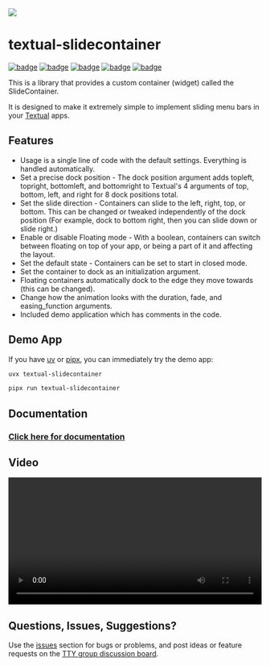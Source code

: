 <picture class="only-github">
  <source media="(prefers-color-scheme: dark)" srcset="https://edward-jazzhands.github.io/assets/textual-slidecontainer/banner-dark-theme.png">
  <source media="(prefers-color-scheme: light)" srcset="https://edward-jazzhands.github.io/assets/textual-slidecontainer/banner-light-theme.png">  
  <img src="https://edward-jazzhands.github.io/assets/textual-slidecontainer/banner-light-theme.png">
</picture>

<!-- MKDOCS-START
![banner](https://edward-jazzhands.github.io/assets/textual-slidecontainer/banner-light-theme.png#only-light)
![banner](https://edward-jazzhands.github.io/assets/textual-slidecontainer/banner-dark-theme.png#only-dark)
MKDOCS-END -->

# textual-slidecontainer

[![badge](https://img.shields.io/pypi/v/textual-slidecontainer)](https://pypi.org/project/textual-slidecontainer/)
[![badge](https://img.shields.io/github/v/release/edward-jazzhands/textual-slidecontainer)](https://github.com/edward-jazzhands/textual-slidecontainer/releases/latest)
[![badge](https://img.shields.io/badge/Requires_Python->=3.9-blue&logo=python)](https://python.org)
[![badge](https://img.shields.io/badge/Strictly_Typed-MyPy_&_Pyright-blue&logo=python)](https://mypy-lang.org/)
[![badge](https://img.shields.io/badge/license-MIT-blue)](https://opensource.org/license/mit)

This is a library that provides a custom container (widget) called the SlideContainer.

It is designed to make it extremely simple to implement sliding menu bars in your [Textual](https://github.com/Textualize/textual) apps.

## Features

- Usage is a single line of code with the default settings. Everything is handled automatically.
- Set a precise dock position - The dock position argument adds topleft, topright, bottomleft, and bottomright to Textual's 4 arguments of top, bottom, left, and right for 8 dock positions total.
- Set the slide direction - Containers can slide to the left, right, top, or bottom. This can be changed or tweaked independently of the dock position (For example, dock to bottom right, then you can slide down or slide right.)
- Enable or disable Floating mode - With a boolean, containers can switch between floating on top of your app, or being a part of it and affecting the layout.
- Set the default state - Containers can be set to start in closed mode.
- Set the container to dock as an initialization argument.
- Floating containers automatically dock to the edge they move towards (this can be changed).
- Change how the animation looks with the duration, fade, and easing_function arguments.
- Included demo application which has comments in the code.

## Demo App

If you have [uv](https://docs.astral.sh/uv/) or [pipx](https://pipx.pypa.io/stable/), you can immediately try the demo app:

```sh
uvx textual-slidecontainer
```

```sh
pipx run textual-slidecontainer
```

## Documentation

### [Click here for documentation](https://edward-jazzhands.github.io/libraries/textual-slidecontainer/docs/)

## Video

<video style="width: 100%; height: auto;" controls loop>
  <source src="https://edward-jazzhands.github.io/assets/textual-slidecontainer/demo-handbrake.mp4" type="video/mp4">
  Your browser does not support the video tag.
</video>

[ ](https://github.com/user-attachments/assets/0c96a18f-958d-421b-950d-e0c303e774d9)

## Questions, Issues, Suggestions?

Use the [issues](https://github.com/edward-jazzhands/textual-slidecontainer/issues) section for bugs or problems, and post ideas or feature requests on the [TTY group discussion board](https://github.com/orgs/ttygroup/discussions).
